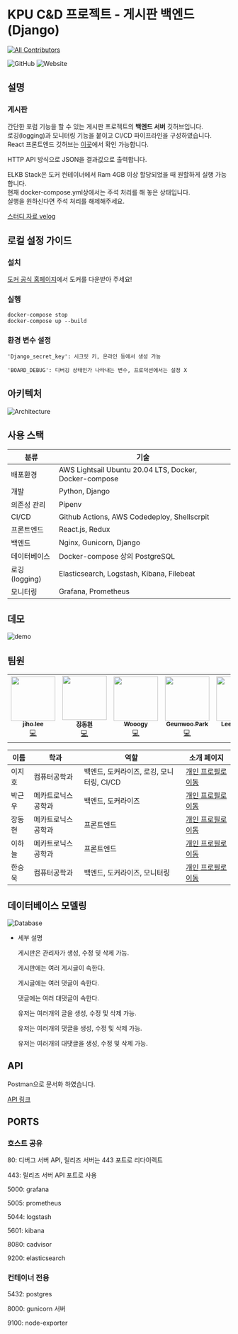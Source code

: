 # KPU C&D 프로젝트 - 게시판 백엔드(Django)
<!-- ALL-CONTRIBUTORS-BADGE:START - Do not remove or modify this section -->
[![All Contributors](https://img.shields.io/badge/all_contributors-5-orange.svg?style=flat-square)](#contributors-)
<!-- ALL-CONTRIBUTORS-BADGE:END -->

![GitHub](https://img.shields.io/github/license/DPS0340/DjangoCRUDBoard?style=for-the-badge) ![Website](https://img.shields.io/website?down_color=grey&style=for-the-badge&up_color=blue&up_message=online&url=https%3A%2F%2Fdjangocrudboard.ml%2Fstatus)

## 설명
### 게시판
간단한 포럼 기능을 할 수 있는 게시판 프로젝트의 **백엔드 서버** 깃허브입니다.\
로깅(logging)과 모니터링 기능을 붙이고 CI/CD 파이프라인을 구성하였습니다.\
React 프론트엔드 깃허브는 [이곳](https://github.com/Front-end-PJ/Forum_Front_end)에서 확인 가능합니다.

HTTP API 방식으로 JSON을 결과값으로 출력합니다.

ELKB Stack은 도커 컨테이너에서 Ram 4GB 이상 할당되었을 때 원할하게 실행 가능합니다.\
현재 docker-compose.yml상에서는 주석 처리를 해 놓은 상태입니다.\
실행을 원하신다면 주석 처리를 해제해주세요.

[스터디 자료 velog](https://velog.io/@dps0340/KPU-C%ED%81%AC%EB%A6%BF%EC%A5%AC%EC%A5%AC-%EC%8A%A4%ED%84%B0%EB%94%94-%EC%9E%90%EB%A3%8C)

## 로컬 설정 가이드

### 설치
[도커 공식 홈페이지](https://docs.docker.com/get-docker/)에서 도커를 다운받아 주세요!

### 실행
```
docker-compose stop
docker-compose up --build
```

### 환경 변수 설정
```
'Django_secret_key': 시크릿 키, 온라인 등에서 생성 가능

'BOARD_DEBUG': 디버깅 상태인가 나타내는 변수, 프로덕션에서는 설정 X
```

## 아키텍처
![Architecture](https://user-images.githubusercontent.com/22572874/108958313-24e45000-76b6-11eb-8415-aa7a7dc6d0ac.png)

## 사용 스택
|분류|기술|
|------|---|
|배포환경|AWS Lightsail Ubuntu 20.04 LTS, Docker, Docker-compose|
|개발|Python, Django|
|의존성 관리|Pipenv|
|CI/CD|Github Actions, AWS Codedeploy, Shellscrpit|
|프론트엔드|React.js, Redux|
|백엔드|Nginx, Gunicorn, Django|
|데이터베이스|Docker-compose 상의 PostgreSQL|
|로깅(logging)|Elasticsearch, Logstash, Kibana, Filebeat |
|모니터링|Grafana, Prometheus|

## 데모
![demo](https://user-images.githubusercontent.com/22572874/109389553-50826700-7950-11eb-9721-c1d974f54e5d.gif)

## 팀원

<!-- ALL-CONTRIBUTORS-LIST:START - Do not remove or modify this section -->
<!-- prettier-ignore-start -->
<!-- markdownlint-disable -->
<table>
  <tr>
    <td align="center"><a href="https://velog.io/@dps0340"><img src="https://avatars.githubusercontent.com/u/32592965?v=4?s=100" width="100px;" alt=""/><br /><sub><b>jiho lee</b></sub></a><br /><a href="https://github.com/DPS0340/DjangoCRUDBoard/commits?author=DPS0340" title="Code">💻</a></td>
    <td align="center"><a href="https://github.com/ww8007"><img src="https://avatars.githubusercontent.com/u/54137044?v=4?s=100" width="100px;" alt=""/><br /><sub><b>장동현</b></sub></a><br /><a href="https://github.com/DPS0340/DjangoCRUDBoard/commits?author=ww8007" title="Code">💻</a></td>
    <td align="center"><a href="https://github.com/SeungWookHan"><img src="https://avatars.githubusercontent.com/u/22572874?v=4?s=100" width="100px;" alt=""/><br /><sub><b>Wooogy</b></sub></a><br /><a href="https://github.com/DPS0340/DjangoCRUDBoard/commits?author=SeungWookHan" title="Code">💻</a></td>
    <td align="center"><a href="https://github.com/Gnu-Kenny"><img src="https://avatars.githubusercontent.com/u/70069253?v=4?s=100" width="100px;" alt=""/><br /><sub><b>Geunwoo Park</b></sub></a><br /><a href="https://github.com/DPS0340/DjangoCRUDBoard/commits?author=Gnu-Kenny" title="Code">💻</a></td>
    <td align="center"><a href="https://github.com/oldsalao"><img src="https://avatars.githubusercontent.com/u/72501782?v=4?s=100" width="100px;" alt=""/><br /><sub><b>Lee Ha Neul</b></sub></a><br /><a href="https://github.com/DPS0340/DjangoCRUDBoard/commits?author=oldsalao" title="Code">💻</a></td>
  </tr>
</table>

<!-- markdownlint-restore -->
<!-- prettier-ignore-end -->

<!-- ALL-CONTRIBUTORS-LIST:END -->

| 이름   | 학과         | 역할 | 소개 페이지                                         |
| ------ | ------------ | ---- | --------------------------------------------------- |
| 이지호 | 컴퓨터공학과 | 백엔드, 도커라이즈, 로깅, 모니터링, CI/CD | [개인 프로필로 이동](https://github.com/DPS0340) |
| 박근우 | 메카트로닉스공학과 | 백엔드, 도커라이즈 | [개인 프로필로 이동](https://github.com/Gnu-Kenny) |
| 장동현 | 메카트로닉스공학과 | 프론트엔드 |  [개인 프로필로 이동](https://github.com/ww8007) |
| 이하늘 | 메카트로닉스공학과 | 프론트엔드 | [개인 프로필로 이동](https://github.com/oldsalao) |
| 한승욱 | 컴퓨터공학과 | 백엔드, 도커라이즈, 모니터링 | [개인 프로필로 이동](https://github.com/SeungWookHan) |    

## 데이터베이스 모델링

![Database](https://user-images.githubusercontent.com/22572874/108862105-44866480-7633-11eb-8ca5-dece747862d8.png)
- 세부 설명
<ul>게시판은 관리자가 생성, 수정 및 삭제 가능.</ul> 
<ul>게시판에는 여러 게시글이 속한다.</ul> 
<ul>게시글에는 여러 댓글이 속한다.</ul> 
<ul>댓글에는 여러 대댓글이 속한다.</ul> 
<ul>유저는 여러개의 글을 생성, 수정 및 삭제 가능.</ul>
<ul>유저는 여러개의 댓글을 생성, 수정 및 삭제 가능.</ul>
<ul>유저는 여러개의 대댓글을 생성, 수정 및 삭제 가능.</ul>

## API

Postman으로 문서화 하였습니다.

[API  링크](https://documenter.getpostman.com/view/4929660/TVsxC6r1)

## PORTS

### 호스트 공유

80: 디버그 서버 API, 릴리즈 서버는 443 포트로 리다이렉트

443: 릴리즈 서버 API 포트로 사용

5000: grafana

5005: prometheus

5044: logstash

5601: kibana

8080: cadvisor

9200: elasticsearch

### 컨테이너 전용

5432: postgres 

8000: gunicorn 서버

9100: node-exporter
